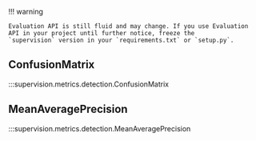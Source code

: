 !!! warning

```
Evaluation API is still fluid and may change. If you use Evaluation API in your project until further notice, freeze the
`supervision` version in your `requirements.txt` or `setup.py`.
```

## ConfusionMatrix

:::supervision.metrics.detection.ConfusionMatrix

## MeanAveragePrecision

:::supervision.metrics.detection.MeanAveragePrecision
